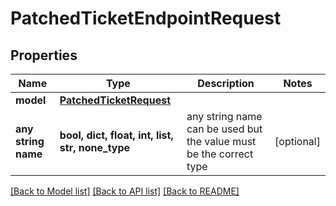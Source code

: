 # PatchedTicketEndpointRequest


## Properties
Name | Type | Description | Notes
------------ | ------------- | ------------- | -------------
**model** | [**PatchedTicketRequest**](PatchedTicketRequest.md) |  | 
**any string name** | **bool, dict, float, int, list, str, none_type** | any string name can be used but the value must be the correct type | [optional]

[[Back to Model list]](../README.md#documentation-for-models) [[Back to API list]](../README.md#documentation-for-api-endpoints) [[Back to README]](../README.md)


